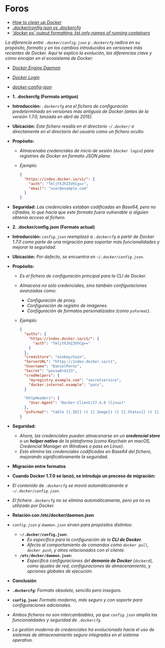 <!-- Autor: Daniel Benjamin Perez Morales -->
<!-- GitHub: https://github.com/DanielBenjaminPerezMoralesDev13 -->
<!-- Gitlab: https://gitlab.com/DanielBenjaminPerezMoralesDev13 -->
<!-- Correo electrónico: danielperezdev@proton.me -->

# **Foros**

- *[How to clean up Docker](https://stackoverflow.com/questions/45798076/how-to-clean-up-docker "https://stackoverflow.com/questions/45798076/how-to-clean-up-docker")*
- *[.docker/config.json vs .dockercfg](https://stackoverflow.com/questions/35519072/docker-config-json-vs-dockercfg "https://stackoverflow.com/questions/35519072/docker-config-json-vs-dockercfg")*
- *['docker ps' output formatting: list only names of running containers](https://stackoverflow.com/questions/50667371/docker-ps-output-formatting-list-only-names-of-running-containers  "https://stackoverflow.com/questions/50667371/docker-ps-output-formatting-list-only-names-of-running-containers")*

*La diferencia entre `.docker/config.json` y `.dockercfg` radica en su propósito, formato y en los cambios introducidos en versiones más recientes de Docker. Aquí te explico la evolución, las diferencias clave y cómo encajan en el ecosistema de Docker:*

- *[Docker Engine Daemon](https://docs.docker.com/engine/daemon/ "https://docs.docker.com/engine/daemon/")*
- *[Docker Login](https://docs.docker.com/reference/cli/docker/login/ "https://docs.docker.com/reference/cli/docker/login/")*
- *[docker-config-json](https://man.archlinux.org/man/docker-config-json.5.en "https://man.archlinux.org/man/docker-config-json.5.en")*
- **1. .dockercfg (Formato antiguo)**

- **Introducción:** *`.dockercfg` era el fichero de configuración predeterminado en versiones más antiguas de Docker (antes de la versión 1.7.0, lanzada en abril de 2015).*
- **Ubicación:** *Este fichero residía en el directorio `~/.docker/` o directamente en el directorio del usuario como un fichero oculto.*
- **Propósito:**
  - *Almacenaba credenciales de inicio de sesión (`docker login`) para registries de Docker en formato JSON plano.*
  - *Ejemplo:*

    ```json
    {
      "https://index.docker.io/v1/": {
        "auth": "TmljYXJhZ3VhCg==",
        "email": "user@example.com"
      }
    }
    ```

- **Seguridad:** *Las credenciales estaban codificadas en Base64, pero no cifradas, lo que hacía que este formato fuera vulnerable si alguien obtenía acceso al fichero.*

- **2. .docker/config.json (Formato actual)**

- **Introducción:** *`config.json` reemplazó a `.dockercfg` a partir de Docker 1.7.0 como parte de una migración para soportar más funcionalidades y mejorar la seguridad.*
- **Ubicación:** *Por defecto, se encuentra en `~/.docker/config.json`.*
- **Propósito:**
  - *Es el fichero de configuración principal para la CLI de Docker.*
  - *Almacena no solo credenciales, sino también configuraciones avanzadas como:*
    - *Configuración de proxy.*
    - *Configuración de registro de imágenes.*
    - *Configuración de formatos personalizados (como `psFormat`).*
  - *Ejemplo:*

    ```json
    {
      "auths": {
        "https://index.docker.io/v1/": {
          "auth": "TmljYXJhZ3VhCg=="
        }
      },
      "credsStore": "osxkeychain",
      "ServerURL": "https://index.docker.io/v1",
      "Username": "DanielPerez",
      "Secret": "passw0rd123",
      "credHelpers": {
        "myregistry.example.com": "secretservice",
        "docker.internal.example": "pass",
      }

      "HttpHeaders": {
        "User-Agent": "Docker-Client/27.4.0 (linux)"
      },
      "psFormat": "table {{.ID}} \t {{.Image}} \t {{.Status}} \t {{.Names}}"
    }
    ```

- **Seguridad:**
  - *Ahora, las credenciales pueden almacenarse en un **credencial store** o un **helper nativo** de la plataforma (como Keychain en macOS, Credencial Manager en Windows o pass en Linux).*
  - *Esto elimina las credenciales codificadas en Base64 del fichero, mejorando significativamente la seguridad.*

- **Migración entre formatos**

- **Cuando Docker 1.7.0 se lanzó, se introdujo un proceso de migración:**

- *El contenido de `.dockercfg` se movió automáticamente a `~/.docker/config.json`.*
- *El fichero `.dockercfg` no se elimina automáticamente, pero ya no es utilizado por Docker.*

- **Relación con /etc/docker/daemon.json**

- *`config.json` y `daemon.json` sirven para propósitos distintos:*
  - **`~/.docker/config.json`:**
    - *Es específico para la configuración de la **CLI de Docker**.*
    - *Afecta al comportamiento de comandos como `docker pull`, `docker push`, y otros relacionados con el cliente.*
  - **`/etc/docker/daemon.json`:**
    - *Especifica configuraciones del **demonio de Docker** (`dockerd`), como ajustes de red, configuraciones de almacenamiento, y opciones globales de ejecución.*

- **Conclusión**

- **`.dockercfg`:** *Formato obsoleto, sencillo pero inseguro.*
- **`config.json`:** *Formato moderno, más seguro y con soporte para configuraciones adicionales.*
- *Ambos ficheros no son intercambiables, ya que `config.json` amplía las funcionalidades y seguridad de `.dockercfg`.*
- *La gestión moderna de credenciales ha evolucionado hacia el uso de sistemas de almacenamiento seguro integrados en el sistema operativo.*

